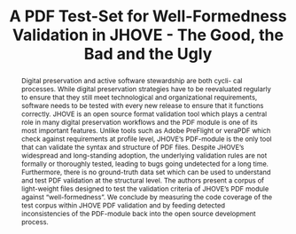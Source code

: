 ---
abstract: Digital preservation and active software stewardship are both cycli- cal
  processes. While digital preservation strategies have to be reevaluated regularly
  to ensure that they still meet technological and organizational requirements, software
  needs to be tested with every new release to ensure that it functions correctly.
  JHOVE is an open source format validation tool which plays a central role in many
  digital preservation workflows and the PDF module is one of its most important features.
  Unlike tools such as Adobe PreFlight or veraPDF which check against requirements
  at profile level, JHOVE’s PDF-module is the only tool that can validate the syntax
  and structure of PDF files. Despite JHOVE’s widespread and long-standing adoption,
  the underlying validation rules are not formally or thoroughly tested, leading to
  bugs going undetected for a long time. Furthermore, there is no ground-truth data
  set which can be used to understand and test PDF validation at the structural level.
  The authors present a corpus of light-weight files designed to test the validation
  criteria of JHOVE’s PDF module against “well-formedness”. We conclude by measuring
  the code coverage of the test corpus within JHOVE PDF validation and by feeding
  detected inconsistencies of the PDF-module back into the open source development
  process.
creators:
- Lindlar, Michelle
- Tunnat, Yvonne
- Wilson, Carl
date: null
document_url: https://services.phaidra.univie.ac.at/api/object/o:931074/download
grand_parent: iPRES
institutions: []
keywords:
- kyoto
landing_page_url: https://phaidra.univie.ac.at/o:931074
language: eng
layout: publication
license: CC BY-SA 4.0 International
notes_url: null
parent: iPRES 2017
publication_type: paper
size: 156182
slides_url: null
source_name: iPRES
title: A PDF Test-Set for Well-Formedness Validation in JHOVE - The Good, the Bad
  and the Ugly
year: 2017
---